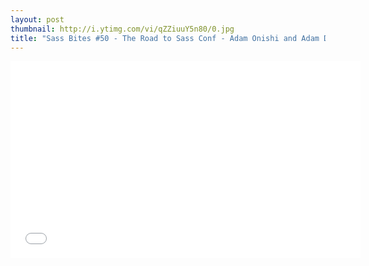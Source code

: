 ```yaml
---
layout: post
thumbnail: http://i.ytimg.com/vi/qZZiuuY5n80/0.jpg 
title: "Sass Bites #50 - The Road to Sass Conf - Adam Onishi and Adam Detrick"
---
```


<iframe width='560' height='315' src='//www.youtube.com/embed/qZZiuuY5n80' frameborder='0' allowfullscreen></iframe>